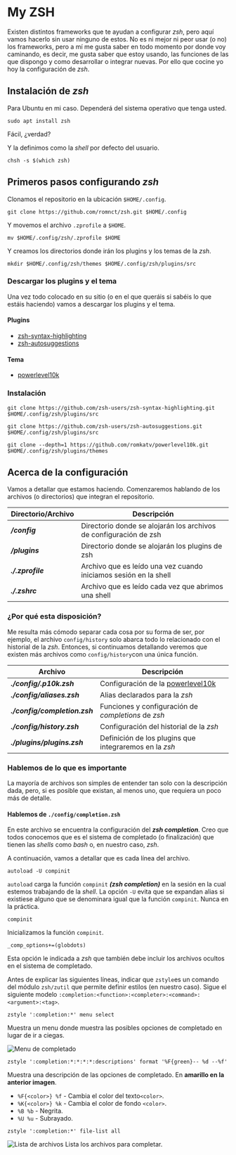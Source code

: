 # My ZSH

Existen distintos frameworks que te ayudan a configurar _zsh_, pero aquí vamos hacerlo sin usar ninguno de estos. No es ni mejor ni peor usar (o no) los frameworks, pero a mí me gusta saber en todo momento por donde voy caminando, es decir, me gusta saber que estoy usando, las funciones de las que dispongo y como desarrollar o integrar nuevas. Por ello que cocine yo hoy la configuración de _zsh_. 

## Instalación de _zsh_

Para Ubuntu en mi caso. Dependerá del sistema operativo que tenga usted.

```
sudo apt install zsh
```

Fácil, ¿verdad?

Y la definimos como la _shell_ por defecto del usuario.

```
chsh -s $(which zsh)
```


## Primeros pasos configurando _zsh_

Clonamos el repositorio en la ubicación `$HOME/.config`.

```
git clone https://github.com/romnct/zsh.git $HOME/.config 
```

Y movemos el archivo `.zprofile` a `$HOME`.

```
mv $HOME/.config/zsh/.zprofile $HOME
```

Y creamos los directorios donde irán los plugins y los temas de la _zsh_.

```
mkdir $HOME/.config/zsh/themes $HOME/.config/zsh/plugins/src
```

### Descargar los plugins y el tema

Una vez todo colocado en su sitio (o en el que queráis si sabéis lo que estáis haciendo) vamos a descargar los plugins y el tema.

#### Plugins

- [zsh-syntax-highlighting](https://github.com/zsh-users/zsh-syntax-highlighting)
- [zsh-autosuggestions](https://github.com/zsh-users/zsh-autosuggestions)

#### Tema

- [powerlevel10k](https://github.com/romkatv/powerlevel10k)

### Instalación

```
git clone https://github.com/zsh-users/zsh-syntax-highlighting.git $HOME/.config/zsh/plugins/src
```

```
git clone https://github.com/zsh-users/zsh-autosuggestions.git $HOME/.config/zsh/plugins/src
```

```
git clone --depth=1 https://github.com/romkatv/powerlevel10k.git $HOME/.config/zsh/plugins/themes
```

## Acerca de la configuración

Vamos a detallar que estamos haciendo. Comenzaremos hablando de los archivos (o directorios) que integran el repositorio.

| Directorio/Archivo | Descripción |
| --- | --- |
| **_/config_** 	| Directorio donde se alojarán los archivos de configuración de zsh |
| **_/plugins_** 	| Directorio donde se alojarán los plugins de zsh |
| **_./.zprofile_** | Archivo que es leído una vez cuando iniciamos sesión en la shell |
| **_./.zshrc_** 		| Archivo que es leído cada vez que abrimos una shell	|

### ¿Por qué esta disposición?

Me resulta más cómodo separar cada cosa por su forma de ser, por ejemplo, el archivo `config/history` solo abarca todo lo relacionado con el historial de la _zsh_. Entonces, si continuamos detallando veremos que existen más archivos como `config/history`con una única función.

| Archivo | Descripción |
| --- | --- |
| **_./config/.p10k.zsh_** 	| Configuración de la [powerlevel10k](https://github.com/romkatv/powerlevel10k) |
| **_./config/aliases.zsh_** 	| Alias declarados para la _zsh_ |
| **_./config/completion.zsh_** | Funciones y configuración de _completions_ de _zsh_ |
| **_./config/history.zsh_** 		| Configuración del historial de la _zsh_	|
| **_./plugins/plugins.zsh_** 		| Definición de los plugins que integraremos en la _zsh_	|

### Hablemos de lo que es importante

La mayoría de archivos son simples de entender tan solo con la descripción dada, pero, si es posible que existan, al menos uno, que requiera un poco más de detalle.

#### Hablemos de `./config/completion.zsh`

En este archivo se encuentra la configuración del _**zsh completion**_. Creo que todos conocemos que es el sistema de completado (o finalización) que tienen las _shells_ como _bash_ o, en nuestro caso, _zsh_. 

A continuación, vamos a detallar que es cada línea del archivo.

```
autoload -U compinit
```

`autoload` carga la función `compinit` _**(zsh completion)**_ en la sesión en la cual estemos trabajando de la _shell_. La opción `-U` evita que se expandan alias si existiese alguno que se denominara igual que la función `compinit`. Nunca en la práctica.

```
compinit
```

Inicializamos la función `compinit`.

```
_comp_options+=(globdots)
```

Esta opción le indicada a _zsh_ que también debe incluir los archivos ocultos en el sistema de completado.

Antes de explicar las siguientes líneas, indicar que `zstyle`es un comando del módulo `zsh/zutil` que permite definir estilos (en nuestro caso). Sigue el siguiente modelo `:completion:<function>:<completer>:<command>:<argument>:<tag>`.

```
zstyle ':completion:*' menu select
```

Muestra un menu donde muestra las posibles opciones de completado en lugar de ir a ciegas.

![Menu de completado](https://imgr.co/cache/img/3e733df6a2c0c39455ae73f3777f4f8c.jpg)
```
zstyle ':completion:*:*:*:*:descriptions' format '%F{green}-- %d --%f'
```

Muestra una descripción de las opciones de completado. En **amarillo en la anterior imagen**.

-   `%F{<color>} %f` - Cambia el color del texto`<color>`.
-   `%K{<color>} %k` - Cambia el color de fondo `<color>`.
-   `%B %b` - Negrita.
-   `%U %u` - Subrayado.

```
zstyle ':completion:*' file-list all
```

![Lista de archivos](https://imgr.co/cache/img/43d88ede6bc136cca929ba23e3dca7a9.jpg)
Lista los archivos para completar.
